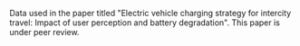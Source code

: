 Data used in the paper titled "Electric vehicle charging strategy for intercity travel: Impact of user perception and battery degradation". This paper is under peer review.
